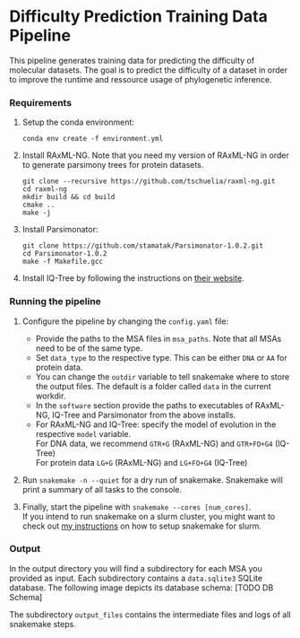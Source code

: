 # Difficulty Prediction Training Data Pipeline
This pipeline generates training data for predicting the difficulty of molecular datasets.
The goal is to predict the difficulty of a dataset in order to improve the runtime and ressource usage of phylogenetic inference.

### Requirements
1. Setup the conda environment:
    ```
    conda env create -f environment.yml
    ```
2. Install RAxML-NG.
   Note that you need my version of RAxML-NG in order to generate parsimony trees for protein datasets.
   ```
   git clone --recursive https://github.com/tschuelia/raxml-ng.git
   cd raxml-ng
   mkdir build && cd build
   cmake ..
   make -j
   ```
3. Install Parsimonator:
   ```
   git clone https://github.com/stamatak/Parsimonator-1.0.2.git
   cd Parsimonator-1.0.2
   make -f Makefile.gcc
   ```
4. Install IQ-Tree by following the instructions on [their website](http://www.iqtree.org).

### Running the pipeline
1. Configure the pipeline by changing the `config.yaml` file:
   * Provide the paths to the MSA files in `msa_paths`. Note that all MSAs need to be of the same type.
   * Set `data_type` to the respective type. This can be either `DNA` or `AA` for protein data.
   * You can change the `outdir` variable to tell snakemake where to store the output files. The default is a folder called `data` in the current workdir.
   * In the `software` section provide the paths to executables of RAxML-NG, IQ-Tree and Parsimonator from the above installs.
   * For RAxML-NG and IQ-Tree: specify the model of evolution in the respective `model` variable.   
   For DNA data, we recommend `GTR+G` (RAxML-NG) and `GTR+FO+G4` (IQ-Tree)   
   For protein data `LG+G` (RAxML-NG) and `LG+FO+G4` (IQ-Tree)

2. Run `snakemake -n --quiet` for a dry run of snakemake. Snakemake will print a summary of all tasks to the console.
3. Finally, start the pipeline with `snakemake --cores [num_cores]`.    
If you intend to run snakemake on a slurm cluster, you might want to check out [my instructions](https://github.com/tschuelia/snakemake-on-slurm-clusters) on how to setup snakemake for slurm.


### Output
In the output directory you will find a subdirectory for each MSA you provided as input. Each subdirectory contains a `data.sqlite3` SQLite database.
The following image depicts its database schema: [TODO DB Schema]

The subdirectory `output_files` contains the intermediate files and logs of all snakemake steps. 